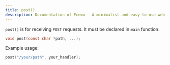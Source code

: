 ```yaml
---
title: post()
description: Documentation of Ecewo — A minimalist and easy-to-use web framework for C
---
```


`post()` is for receiving `POST` requests. It must be declared in `main` function.

```c
void post(const char *path, ...);
```

Example usage:

```c
post("/your/path", your_handler);
```
